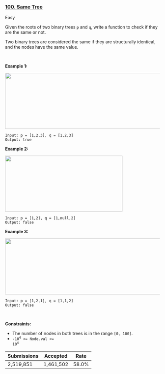 ### [100. Same Tree](https://leetcode.com/problems/same-tree/)

Easy

Given the roots of two binary trees `` p `` and `` q ``, write a function to check if they are the same or not.

Two binary trees are considered the same if they are structurally identical, and the nodes have the same value.

 

<strong class="example">Example 1:</strong>

<img alt="" src="https://assets.leetcode.com/uploads/2020/12/20/ex1.jpg" style="width: 622px; height: 182px;"/>

```
Input: p = [1,2,3], q = [1,2,3]
Output: true
```

<strong class="example">Example 2:</strong>

<img alt="" src="https://assets.leetcode.com/uploads/2020/12/20/ex2.jpg" style="width: 382px; height: 182px;"/>

```
Input: p = [1,2], q = [1,null,2]
Output: false
```

<strong class="example">Example 3:</strong>

<img alt="" src="https://assets.leetcode.com/uploads/2020/12/20/ex3.jpg" style="width: 622px; height: 182px;"/>

```
Input: p = [1,2,1], q = [1,1,2]
Output: false
```

 

__Constraints:__

*   The number of nodes in both trees is in the range `` [0, 100] ``.
*   <code>-10<sup>4</sup> <= Node.val <= 10<sup>4</sup></code>

| Submissions    | Accepted     | Rate   |
| -------------- | ------------ | ------ |
| 2,519,851 | 1,461,502 | 58.0% |